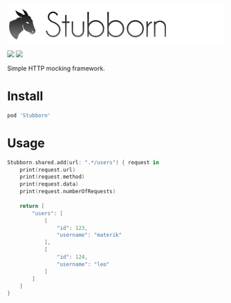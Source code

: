![](logo.png)

[![](https://img.shields.io/badge/contact-@thematerik-blue.svg?style=flat-square)](http://twitter.com/thematerik)
[![](https://img.shields.io/travis/materik/stubborn.svg?style=flat-square)](https://travis-ci.org/materik/stubborn)

Simple HTTP mocking framework.

# Install

```bash
pod 'Stubborn'
```

# Usage

```swift
Stubborn.shared.add(url: ".*/users") { request in
    print(request.url)
    print(request.method)
    print(request.data)
    print(request.numberOfRequests)

    return [
        "users": [
            [
                "id": 123,
                "username": "materik"
            ],
            [
                "id": 124,
                "username": "leo"
            ]
        ]
    ]
}
```

